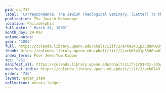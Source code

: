 ```yaml
---
pid: obj737
label: 'Correspondence. The Jewish Theological Seminary. [Letter] To the Editor: [...].'
publication: The Jewish Messenger
location: Philadelphia
full_date: " March 24, 1893"
month_day: 24-Mar
volume-notes:
year: '1893'
full: https://colenda.library.upenn.edu/phalt/iiif/2/ark81431p35d8nw83%2FSHA256E-s7822964--ce2ae1891bc003c83689b927a9707e5540a69250e16c2904f6f9f25316bc14d5.jpeg/full/3500,/0/default.jpg
thumb: https://colenda.library.upenn.edu/phalt/iiif/2/ark81431p35d8nw83%2FSHA256E-s7822964--ce2ae1891bc003c83689b927a9707e5540a69250e16c2904f6f9f25316bc14d5.jpeg/full/!200,200/0/default.jpg
index_terms: Poor Jews|Yom Kippur
toc: '751'
manifest_all: https://colenda.library.upenn.edu/phalt/iiif/2/81431-p35d8nw83/manifest
manifest_indiv: https://colenda.library.upenn.edu/phalt/iiif/2/ark81431p35d8nw83%2FSHA256E-s7822964--ce2ae1891bc003c83689b927a9707e5540a69250e16c2904f6f9f25316bc14d5.jpeg
order: '736'
layout: qatar_item
collection: morais-ledger
---
```

